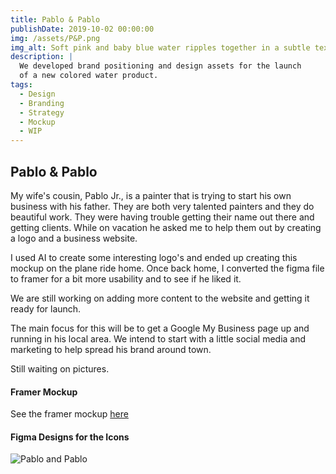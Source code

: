 ```yaml
---
title: Pablo & Pablo
publishDate: 2019-10-02 00:00:00
img: /assets/P&P.png
img_alt: Soft pink and baby blue water ripples together in a subtle texture.
description: |
  We developed brand positioning and design assets for the launch
  of a new colored water product.
tags:
  - Design
  - Branding
  - Strategy
  - Mockup
  - WIP
---
```


## Pablo & Pablo
My wife's cousin, Pablo Jr., is a painter that is trying to start his own business with his father. They are both very talented painters and they do beautiful work. They were having trouble getting their name out there and getting clients. While on vacation he asked me to help them out by creating a logo and a business website.

I used AI to create some interesting logo's and ended up creating this mockup on the plane ride home. Once back home, I converted the figma file to framer for a bit more usability and to see if he liked it. 

We are still working on adding more content to the website and getting it ready for launch. 

The main focus for this will be to get a Google My Business page up and running in his local area. We intend to start with a little social media and marketing to help spread his brand around town. 

Still waiting on pictures. 

#### Framer Mockup

See the framer mockup [here](https://silver-designs-555993.framer.app/)


#### Figma Designs for the Icons
![Pablo and Pablo](/assets/Pablo-figma.png)